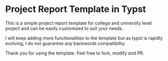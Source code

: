 # Project Report Template in Typst
This is a simple project report template for college and university level project and can be easily customized to suit your needs.

I will keep adding more functionalities to the template but as typst is rapidly evolving, I do not guarantee any backwords compatibility.

Thank you for using the template. Feel free to fork, modify and PR. 